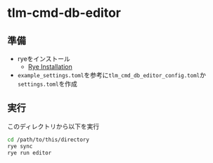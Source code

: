 # tlm-cmd-db-editor

## 準備

*   ryeをインストール
    *   [Rye Installation](https://rye-up.com/guide/installation/)
*   `example_settings.toml`を参考に`tlm_cmd_db_editor_config.toml`か`settings.toml`を作成

## 実行

このディレクトリから以下を実行

```bash
cd /path/to/this/directory
rye sync
rye run editor
```
